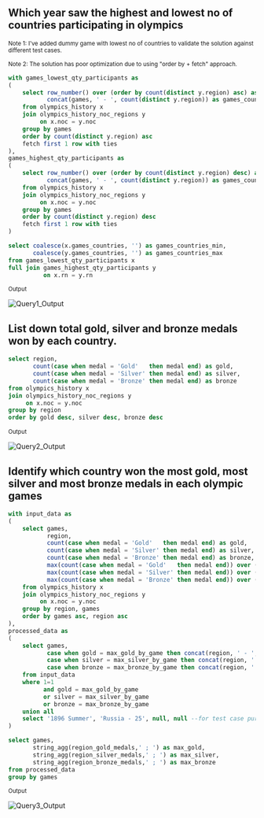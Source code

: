 ## Which year saw the highest and lowest no of countries participating in olympics

<sub>  Note 1: I've added dummy game with lowest no of countries to validate the solution against different test cases. </sub>

<sub> Note 2: The solution has poor optimization due to using "order by + fetch" approach. </sub>
``` sql
with games_lowest_qty_participants as
(
	select row_number() over (order by count(distinct y.region) asc) as rn,
	       concat(games, ' - ', count(distinct y.region)) as games_countries
	from olympics_history x
	join olympics_history_noc_regions y
	     on x.noc = y.noc
	group by games
	order by count(distinct y.region) asc
	fetch first 1 row with ties
),
games_highest_qty_participants as
(
	select row_number() over (order by count(distinct y.region) desc) as rn,
	       concat(games, ' - ', count(distinct y.region)) as games_countries
	from olympics_history x
	join olympics_history_noc_regions y
	     on x.noc = y.noc
	group by games
	order by count(distinct y.region) desc
	fetch first 1 row with ties
)

select coalesce(x.games_countries, '') as games_countries_min, 
       coalesce(y.games_countries, '') as games_countries_max
from games_lowest_qty_participants x 
full join games_highest_qty_participants y
          on x.rn = y.rn
```
<sub> Output </sub>

![Query1_Output](https://user-images.githubusercontent.com/108180514/205983798-3cb88e1c-113e-4a0a-86a8-a947f29310aa.PNG)

## List down total gold, silver and bronze medals won by each country.

``` sql
select region,
       count(case when medal = 'Gold'   then medal end) as gold,
       count(case when medal = 'Silver' then medal end) as silver,
       count(case when medal = 'Bronze' then medal end) as bronze
from olympics_history x
join olympics_history_noc_regions y
     on x.noc = y.noc
group by region
order by gold desc, silver desc, bronze desc
```
<sub> Output </sub>

![Query2_Output](https://user-images.githubusercontent.com/108180514/206012499-a475acc0-cd2b-4f66-8dd4-e8db0faac298.PNG)

##  Identify which country won the most gold, most silver and most bronze medals in each olympic games

``` sql
with input_data as 
(
	select games,
	       region,
	       count(case when medal = 'Gold'   then medal end) as gold,
	       count(case when medal = 'Silver' then medal end) as silver,
	       count(case when medal = 'Bronze' then medal end) as bronze,
	       max(count(case when medal = 'Gold'   then medal end)) over (partition by games) as max_gold_by_game,
	       max(count(case when medal = 'Silver' then medal end)) over (partition by games) as max_silver_by_game,
	       max(count(case when medal = 'Bronze' then medal end)) over (partition by games) as max_bronze_by_game
	from olympics_history x
	join olympics_history_noc_regions y
	     on x.noc = y.noc
	group by region, games
	order by games asc, region asc
),
processed_data as
(
	select games, 
	       case when gold = max_gold_by_game then concat(region, ' - ', gold)  end as region_gold_medals,
	       case when silver = max_silver_by_game then concat(region, ' - ', silver) end as region_silver_medals,
	       case when bronze = max_bronze_by_game then concat(region, ' - ', bronze) end as region_bronze_medals
	from input_data
	where 1=1
	      and gold = max_gold_by_game 
	      or silver = max_silver_by_game 
	      or bronze = max_bronze_by_game
 	union all
	select '1896 Summer', 'Russia - 25', null, null --for test case purposes
)

select games,
       string_agg(region_gold_medals,' ; ') as max_gold,
       string_agg(region_silver_medals,' ; ') as max_silver,
       string_agg(region_bronze_medals,' ; ') as max_bronze
from processed_data
group by games
```
<sub> Output </sub>

![Query3_Output](https://user-images.githubusercontent.com/108180514/208634991-f7ec38f5-4135-4f63-b47d-bf11c2790754.PNG)

